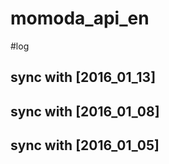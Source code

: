 # momoda_api_en

#log

## sync with [2016_01_13]
## sync with [2016_01_08]
## sync with [2016_01_05]
